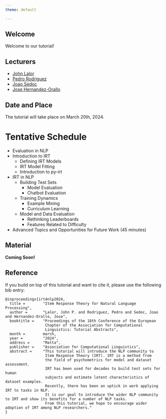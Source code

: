```yaml
---
theme: default

---
```



## Welcome

Welcome to our tutorial!

## Lecturers

* [John Lalor](https://jplalor.github.io)
* [Pedro Rodriguez](https://www.pedro.ai/)
* [Joao Sedoc](https://www.stern.nyu.edu/faculty/bio/joao-sedoc)
* [Jose Hernandez-Orallo](https://josephorallo.webs.upv.es/)



## Date and Place

The tutorial will take place on March 20th, 2024. 

# Tentative Schedule


* Evaluation in NLP
* Introduction to IRT
    * Defining IRT Models
    * IRT Model Fitting
    * Introduction to py-irt
* IRT in NLP 
    * Building Test Sets
        * Model Evaluation
        * Chatbot Evaluation
    * Training Dynamics
        * Example Mining
        * Curriculum Learning
    * Model and Data Evaluation 
        * Rethinking Leaderboards
        * Features Related to Difficulty
* Advanced Topics and Opportunities for Future Work (45 minutes)


## Material

**Coming Soon!**


## Reference

If you build on top of this tutorial and want to cite it, please use the following bib entry:

```
@inproceedings{irt4nlp2024,
  title =        "Item Response Theory for Natural Language Processing",
  author =       "Lalor, John P. and Rodriguez, Pedro and Sedoc, Joao and Hernandez-Orallo, Jose",
  booktitle =    "Proceedings of the 18th Conference of the European
                  Chapter of the Association for Computational
                  Linguistics: Tutorial Abstracts",
  month =        march,
  year =         "2024",
  address =      "Malta",
  publisher =    "Association for Computational Linguistics",
  abstract =     "This tutorial will introduce the NLP community to
                  Item Response Theory (IRT). IRT is a method from
                  the field of psychometrics for model and dataset assessment. 
                  IRT has been used for decades to build test sets for human
                  subjects and estimate latent characteristics of dataset examples.
                  Recently, there has been an uptick in work applying IRT to tasks in NLP.
                  It is our goal to introduce the wider NLP community to IRT and show its benefits for a number of NLP tasks. 
                  From this tutorial, we hope to encourage wider adoption of IRT among NLP researchers."
}
```
